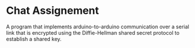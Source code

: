 # Chat Assignement


A program that implements arduino-to-arduino communication over a serial link that is encrypted using the Diffie-Hellman shared secret protocol to establish a shared key.
